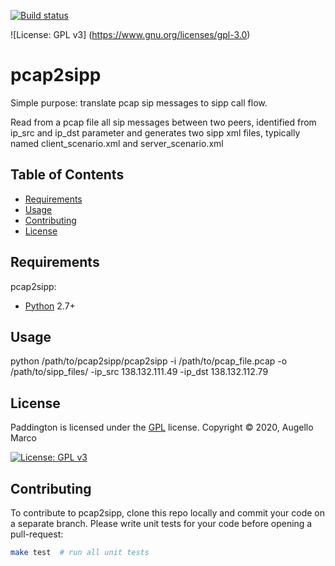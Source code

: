 [![Build status](https://api.travis-ci.org/superfast1979/pcap2sipp.svg?branch=master)](https://travis-ci.org/superfast1979)

![License: GPL v3]
(https://www.gnu.org/licenses/gpl-3.0)

# pcap2sipp
Simple purpose: translate pcap sip messages to sipp call flow.

Read from a pcap file all sip messages between two peers, identified from ip_src and ip_dst parameter and generates two sipp xml files, typically named client_scenario.xml and server_scenario.xml


Table of Contents
-----------------

  * [Requirements](#requirements)
  * [Usage](#usage)
  * [Contributing](#contributing)
  * [License](#license)

Requirements
------------
pcap2sipp:

  * [Python][python2] 2.7+

[python2]: https://www.python.org/download/releases/2.7/

Usage
------------
python /path/to/pcap2sipp/pcap2sipp -i /path/to/pcap_file.pcap -o /path/to/sipp_files/ -ip_src 138.132.111.49 -ip_dst 138.132.112.79

License
-------

Paddington is licensed under the [GPL](#) license.
Copyright &copy; 2020, Augello Marco

[![License: GPL v3](https://img.shields.io/badge/License-GPLv3-blue.svg)](https://www.gnu.org/licenses/gpl-3.0)

Contributing
------------

To contribute to pcap2sipp, clone this repo locally and commit your code on a separate branch. Please write unit tests for your code before opening a pull-request:

```sh
make test  # run all unit tests
```

